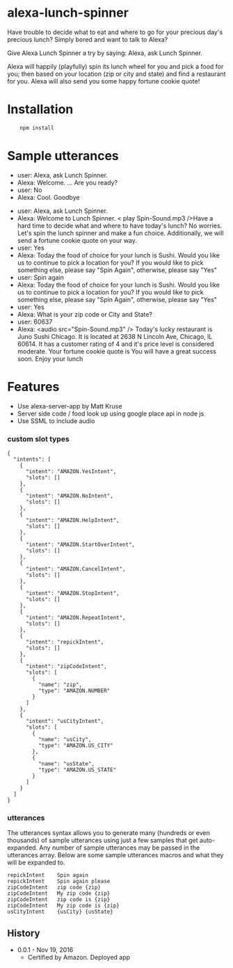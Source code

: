 # alexa-lunch-spinner

Have trouble to decide what to eat and where to go for your precious day's precious lunch? Simply bored and want to talk to Alexa?

Give Alexa Lunch Spinner a try by saying: Alexa, ask Lunch Spinner.

Alexa will happily (playfully) spin its lunch wheel for you and pick a food for you; then based on your location (zip or city and state) and find a restaurant for you. Alexa will also send you some happy fortune cookie quote!

# Installation

```bash
	npm install
```

# Sample utterances
>
* user: Alexa, ask Lunch Spinner.
* Alexa: Welcome. ... Are you ready?
* user: No
* Alexa: Cool. Goodbye

>
* user: Alexa, ask Lunch Spinner.
* Alexa: Welcome to Lunch Spinner. &lt; play Spin-Sound.mp3 /&gt;Have a hard time to decide what and where to have today\'s lunch?  No worries. Let\'s spin the lunch spinner and make a fun choice. Additionally, we will send a fortune cookie quote on your way.
* user: Yes
* Alexa: Today the food of choice for your lunch is Sushi. Would you like us to continue to pick a location for you? If you would like to pick something else, please say "Spin Again", otherwise, please say "Yes"
* user: Spin again
* Alexa: Today the food of choice for your lunch is Sushi. Would you like us to continue to pick a location for you? If you would like to pick something else, please say "Spin Again", otherwise, please say "Yes"
* user: Yes
* Alexa: What is your zip code or City and State?
* user: 60637
* Alexa: &lt;audio src="Spin-Sound.mp3" /&gt; Today\'s lucky restaurant is Juno Sushi Chicago. It is located at 2638 N Lincoln Ave, Chicago, IL 60614. It has a customer rating of 4 and it\'s price level is considered moderate. Your fortune cookie quote is You will have a great success soon. Enjoy your lunch


# Features

- Use alexa-server-app by Matt Kruse
- Server side code / food look up using google place api in node js
- Use SSML to include audio

### custom slot types
```
{
  "intents": [
    {
      "intent": "AMAZON.YesIntent",
      "slots": []
    },
    {
      "intent": "AMAZON.NoIntent",
      "slots": []
    },
    {
      "intent": "AMAZON.HelpIntent",
      "slots": []
    },
    {
      "intent": "AMAZON.StartOverIntent",
      "slots": []
    },
    {
      "intent": "AMAZON.CancelIntent",
      "slots": []
    },
    {
      "intent": "AMAZON.StopIntent",
      "slots": []
    },
    {
      "intent": "AMAZON.RepeatIntent",
      "slots": []
    },
    {
      "intent": "repickIntent",
      "slots": []
    },
    {
      "intent": "zipCodeIntent",
      "slots": [
        {
          "name": "zip",
          "type": "AMAZON.NUMBER"
        }
      ]
    },
    {
      "intent": "usCityIntent",
      "slots": [
        {
          "name": "usCity",
          "type": "AMAZON.US_CITY"
        },
        {
          "name": "usState",
          "type": "AMAZON.US_STATE"
        }
      ]
    }
  ]
}
```

### utterances

The utterances syntax allows you to generate many (hundreds or even thousands) of sample utterances using just a few samples that get auto-expanded. Any number of sample utterances may be passed in the utterances array. Below are some sample utterances macros and what they will be expanded to.
```
repickIntent	Spin again
repickIntent	Spin again please
zipCodeIntent	zip code {zip}
zipCodeIntent	My zip code {zip}
zipCodeIntent	zip code is {zip}
zipCodeIntent	My zip code is {zip}
usCityIntent	{usCity} {usState}
```

## History

- 0.0.1 - Nov 19, 2016
  - Certified by Amazon. Deployed app

